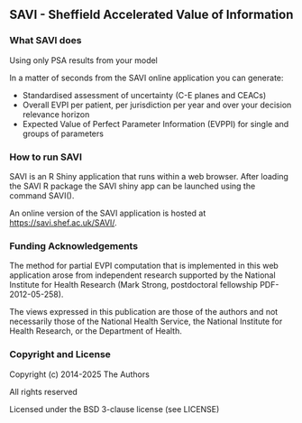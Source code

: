 ## SAVI - Sheffield Accelerated Value of Information

### What SAVI does

Using only PSA results from your model

In a matter of seconds from the SAVI online application you can generate:

* Standardised assessment of uncertainty (C-E planes and CEACs)
* Overall EVPI per patient, per jurisdiction per year and over your decision relevance horizon
* Expected Value of Perfect Parameter Information (EVPPI) for single and groups of parameters

### How to run SAVI

SAVI is an R Shiny application that runs within a web browser. 
After loading the SAVI R package the SAVI shiny app can be launched using the command SAVI().

An online version of the SAVI application is hosted at https://savi.shef.ac.uk/SAVI/.

    
### Funding Acknowledgements

The method for partial EVPI computation that is implemented in this web application arose from independent research 
supported by the National Institute for Health Research (Mark Strong, 
postdoctoral fellowship PDF-2012-05-258). 

The views expressed in this publication are those 
of the authors and not necessarily those of the National Health Service, 
the National Institute for Health Research, or the Department of Health.

### Copyright and License

Copyright (c) 2014-2025 The Authors

All rights reserved

Licensed under the BSD 3-clause license (see LICENSE)
